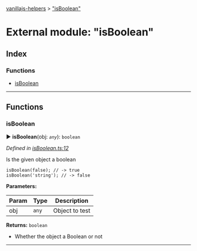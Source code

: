 [vanillajs-helpers](../README.md) > ["isBoolean"](../modules/_isboolean_.md)



# External module: "isBoolean"

## Index

### Functions

* [isBoolean](_isboolean_.md#isboolean)



---
## Functions
<a id="isboolean"></a>

###  isBoolean

► **isBoolean**(obj: *`any`*): `boolean`



*Defined in [isBoolean.ts:12](https://github.com/Tokimon/vanillajs-helpers/blob/d56b968/isBoolean.ts#L12)*



Is the given object a boolean

    isBoolean(false); // -> true
    isBoolean('string'); // -> false


**Parameters:**

| Param | Type | Description |
| ------ | ------ | ------ |
| obj | `any`   |  Object to test |





**Returns:** `boolean`
- Whether the object a Boolean or not






___


